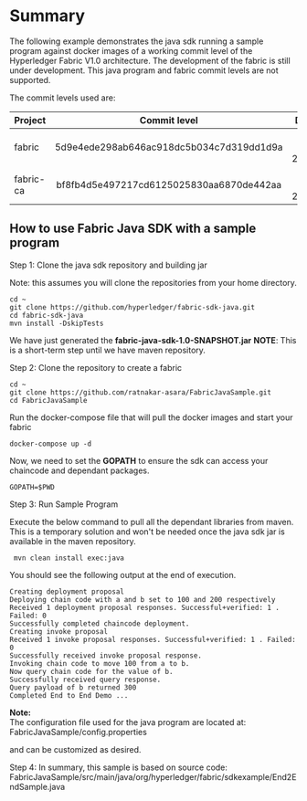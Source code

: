 # Summary
The following example demonstrates the java sdk running a sample program against docker images of a working commit level of the Hyperledger Fabric V1.0 architecture.  The development of the fabric is still under development.  This java program and fabric commit levels are not supported. 

The commit levels used are:

| Project        | Commit level                               | Date        |
|:---------------|:------------------------------------------:|------------:|
| fabric         | 5d9e4ede298ab646ac918dc5b034c7d319dd1d9a   | Jan 30 2017 |
| fabric-ca      | bf8fb4d5e497217cd6125025830aa6870de442aa   | Jan 27 2017 |



## How to use  Fabric Java SDK with a sample program



Step 1:  Clone the java sdk repository and building jar

Note: this assumes you will clone the repositories from your home directory.

```
cd ~
git clone https://github.com/hyperledger/fabric-sdk-java.git
cd fabric-sdk-java
mvn install -DskipTests
```

We have just generated the **fabric-java-sdk-1.0-SNAPSHOT.jar** 
**NOTE**: This is a short-term step until we have maven repository.

Step 2:  Clone the repository to create a fabric
```
cd ~
git clone https://github.com/ratnakar-asara/FabricJavaSample.git
cd FabricJavaSample
```

Run the docker-compose file that will pull the docker images and start your fabric

```
docker-compose up -d
```

Now, we need to set the **GOPATH** to ensure the sdk can access your chaincode and dependant packages.  

```
GOPATH=$PWD
```

Step 3:  Run Sample Program


Execute the below command to pull all the dependant libraries from maven.  This is a temporary solution and won't be needed once the java sdk jar is available in the maven repository.
```
 mvn clean install exec:java
```

You should see the following output at the end of execution.


```
Creating deployment proposal
Deploying chain code with a and b set to 100 and 200 respectively
Received 1 deployment proposal responses. Successful+verified: 1 . Failed: 0
Successfully completed chaincode deployment.
Creating invoke proposal
Received 1 invoke proposal responses. Successful+verified: 1 . Failed: 0
Successfully received invoke proposal response.
Invoking chain code to move 100 from a to b.
Now query chain code for the value of b.
Successfully received query response.
Query payload of b returned 300
Completed End to End Demo ...

```

**Note:**  
The configuration file used for the java program are located at:
FabricJavaSample/config.properties

and can be customized as desired.


Step 4:  In summary, this sample is based on source code:  FabricJavaSample/src/main/java/org/hyperledger/fabric/sdkexample/End2EndSample.java
